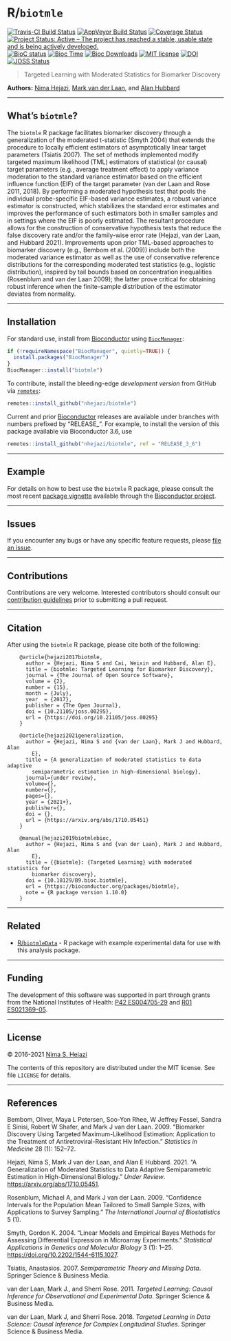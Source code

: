 
<!-- README.md is generated from README.Rmd. Please edit that file -->

# R/`biotmle`

[![Travis-CI Build
Status](https://travis-ci.com/nhejazi/biotmle.svg?branch=master)](https://travis-ci.com/nhejazi/biotmle)
[![AppVeyor Build
Status](https://ci.appveyor.com/api/projects/status/github/nhejazi/biotmle?branch=master&svg=true)](https://ci.appveyor.com/project/nhejazi/biotmle/)
[![Coverage
Status](https://img.shields.io/codecov/c/github/nhejazi/biotmle/master.svg)](https://codecov.io/github/nhejazi/biotmle?branch=master)
[![Project Status: Active – The project has reached a stable, usable
state and is being actively
developed.](http://www.repostatus.org/badges/latest/active.svg)](http://www.repostatus.org/#active)
[![BioC
status](http://www.bioconductor.org/shields/build/release/bioc/biotmle.svg)](https://bioconductor.org/checkResults/release/bioc-LATEST/biotmle)
[![Bioc
Time](http://bioconductor.org/shields/years-in-bioc/biotmle.svg)](https://bioconductor.org/packages/release/bioc/html/biotmle.html)
[![Bioc
Downloads](http://bioconductor.org/shields/downloads/biotmle.svg)](https://bioconductor.org/packages/release/bioc/html/biotmle.html)
[![MIT
license](http://img.shields.io/badge/license-MIT-brightgreen.svg)](http://opensource.org/licenses/MIT)
[![DOI](https://zenodo.org/badge/65854775.svg)](https://zenodo.org/badge/latestdoi/65854775)
[![JOSS
Status](http://joss.theoj.org/papers/02be843d9bab1b598187bfbb08ce3949/status.svg)](http://joss.theoj.org/papers/02be843d9bab1b598187bfbb08ce3949)

> Targeted Learning with Moderated Statistics for Biomarker Discovery

**Authors:** [Nima Hejazi](https://nimahejazi.org), [Mark van der
Laan](https://vanderlaan-lab.org/about), and [Alan
Hubbard](https://hubbard.berkeley.edu)

-----

## What’s `biotmle`?

The `biotmle` R package facilitates biomarker discovery through a
generalization of the moderated t-statistic (Smyth 2004) that extends
the procedure to locally efficient estimators of asymptotically linear
target parameters (Tsiatis 2007). The set of methods implemented modify
targeted maximum likelihood (TML) estimators of statistical (or causal)
target parameters (e.g., average treatment effect) to apply variance
moderation to the standard variance estimator based on the efficient
influence function (EIF) of the target parameter (van der Laan and Rose
2011, 2018). By performing a moderated hypothesis test that pools the
individual probe-specific EIF-based variance estimates, a robust
variance estimator is constructed, which stabilizes the standard error
estimates and improves the performance of such estimators both in
smaller samples and in settings where the EIF is poorly estimated. The
resultant procedure allows for the construction of conservative
hypothesis tests that reduce the false discovery rate and/or the
family-wise error rate (Hejazi, van der Laan, and Hubbard 2021).
Improvements upon prior TML-based approaches to biomarker discovery
(e.g., Bembom et al. (2009)) include both the moderated variance
estimator as well as the use of conservative reference distributions for
the corresponding moderated test statistics (e.g., logistic
distribution), inspired by tail bounds based on concentration
inequalities (Rosenblum and van der Laan 2009); the latter prove
critical for obtaining robust inference when the finite-sample
distribution of the estimator deviates from normality.

-----

## Installation

For standard use, install from
[Bioconductor](https://bioconductor.org/packages/biotmle) using
[`BiocManager`](https://CRAN.R-project.org/package=BiocManager):

``` r
if (!requireNamespace("BiocManager", quietly=TRUE)) {
  install.packages("BiocManager")
}
BiocManager::install("biotmle")
```

To contribute, install the bleeding-edge *development version* from
GitHub via [`remotes`](https://CRAN.R-project.org/package=remotes):

``` r
remotes::install_github("nhejazi/biotmle")
```

Current and prior [Bioconductor](https://bioconductor.org) releases are
available under branches with numbers prefixed by “RELEASE\_”. For
example, to install the version of this package available via
Bioconductor 3.6, use

``` r
remotes::install_github("nhejazi/biotmle", ref = "RELEASE_3_6")
```

-----

## Example

For details on how to best use the `biotmle` R package, please consult
the most recent [package
vignette](https://bioconductor.org/packages/release/bioc/vignettes/biotmle/inst/doc/exposureBiomarkers.html)
available through the [Bioconductor
project](https://bioconductor.org/packages/biotmle).

-----

## Issues

If you encounter any bugs or have any specific feature requests, please
[file an issue](https://github.com/nhejazi/biotmle/issues).

-----

## Contributions

Contributions are very welcome. Interested contributors should consult
our [contribution
guidelines](https://github.com/nhejazi/biotmle/blob/master/CONTRIBUTING.md)
prior to submitting a pull request.

-----

## Citation

After using the `biotmle` R package, please cite both of the following:

``` 
    @article{hejazi2017biotmle,
      author = {Hejazi, Nima S and Cai, Weixin and Hubbard, Alan E},
      title = {biotmle: Targeted Learning for Biomarker Discovery},
      journal = {The Journal of Open Source Software},
      volume = {2},
      number = {15},
      month = {July},
      year  = {2017},
      publisher = {The Open Journal},
      doi = {10.21105/joss.00295},
      url = {https://doi.org/10.21105/joss.00295}
    }

    @article{hejazi2021generalization,
      author = {Hejazi, Nima S and {van der Laan}, Mark J and Hubbard, Alan
        E},
      title = {A generalization of moderated statistics to data adaptive
        semiparametric estimation in high-dimensional biology},
      journal={under review},
      volume={},
      number={},
      pages={},
      year = {2021+},
      publisher={},
      doi = {},
      url = {https://arxiv.org/abs/1710.05451}
    }

    @manual{hejazi2019biotmlebioc,
      author = {Hejazi, Nima S and {van der Laan}, Mark J and Hubbard, Alan
        E},
      title = {{biotmle}: {Targeted Learning} with moderated statistics for
        biomarker discovery},
      doi = {10.18129/B9.bioc.biotmle},
      url = {https://bioconductor.org/packages/biotmle},
      note = {R package version 1.10.0}
    }
```

-----

## Related

  - [R/`biotmleData`](https://github.com/nhejazi/biotmleData) - R
    package with example experimental data for use with this analysis
    package.

-----

## Funding

The development of this software was supported in part through grants
from the National Institutes of Health: [P42
ES004705-29](https://projectreporter.nih.gov/project_info_details.cfm?aid=9260357&map=y)
and [R01
ES021369-05](https://projectreporter.nih.gov/project_info_description.cfm?aid=9210551&icde=37849782&ddparam=&ddvalue=&ddsub=&cr=1&csb=default&cs=ASC&pball=).

-----

## License

© 2016-2021 [Nima S. Hejazi](https://nimahejazi.org)

The contents of this repository are distributed under the MIT license.
See file `LICENSE` for details.

-----

## References

<div id="refs" class="references">

<div id="ref-bembom2009biomarker">

Bembom, Oliver, Maya L Petersen, Soo-Yon Rhee, W Jeffrey Fessel, Sandra
E Sinisi, Robert W Shafer, and Mark J van der Laan. 2009. “Biomarker
Discovery Using Targeted Maximum-Likelihood Estimation: Application to
the Treatment of Antiretroviral-Resistant Hiv Infection.” *Statistics in
Medicine* 28 (1): 152–72.

</div>

<div id="ref-hejazi2021generalization">

Hejazi, Nima S, Mark J van der Laan, and Alan E Hubbard. 2021. “A
Generalization of Moderated Statistics to Data Adaptive Semiparametric
Estimation in High-Dimensional Biology.” *Under Review*.
<https://arxiv.org/abs/1710.05451>.

</div>

<div id="ref-rosenblum2009confidence">

Rosenblum, Michael A, and Mark J van der Laan. 2009. “Confidence
Intervals for the Population Mean Tailored to Small Sample Sizes, with
Applications to Survey Sampling.” *The International Journal of
Biostatistics* 5 (1).

</div>

<div id="ref-smyth2004linear">

Smyth, Gordon K. 2004. “Linear Models and Empirical Bayes Methods for
Assessing Differential Expression in Microarray Experiments.”
*Statistical Applications in Genetics and Molecular Biology* 3 (1):
1–25. <https://doi.org/10.2202/1544-6115.1027>.

</div>

<div id="ref-tsiatis2007semiparametric">

Tsiatis, Anastasios. 2007. *Semiparametric Theory and Missing Data*.
Springer Science & Business Media.

</div>

<div id="ref-vdl2011targeted">

van der Laan, Mark J., and Sherri Rose. 2011. *Targeted Learning: Causal
Inference for Observational and Experimental Data*. Springer Science &
Business Media.

</div>

<div id="ref-vdl2018targeted">

van der Laan, Mark J, and Sherri Rose. 2018. *Targeted Learning in Data
Science: Causal Inference for Complex Longitudinal Studies*. Springer
Science & Business Media.

</div>

</div>
